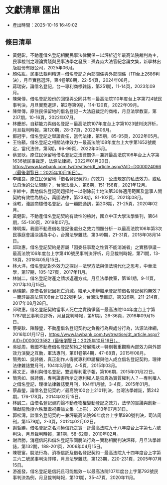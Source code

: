# 文獻清單 匯出
- 產出時間：2025-10-16 16:49:02

## 條目清單

- 黃健彰，不動產借名登記相關民事法律關係－以評析近年最高法院裁判為主，民事裁判之理論實踐與民事法學之發展：孫森焱大法官紀念論文集，新學林出版股份有限公司，2025年06月。
- 顏佑紘，民事法裁判精選－借名登記之內部關係與外部關係（111台上2686判決），月旦實務選評，第4卷第8期，22-54頁，2024年08月。
- 蔣瑞安，論借名登記，台一專利商標雜誌，第251期，11-14頁，2023年09月。
- 陳榮傳，借名登記股份的回復與公同共有－最高法院110年度台上字第724號民事判決，月旦實務選評，第2卷第9期，114-120頁，2022年09月。
- 陳榮傳，原住民保留地的借名登記－大法庭裁定的商榷，月旦法學教室，第237期，10-16頁，2022年07月。
- 林慶郎，自耕能力與借名登記－最高法院107年度台上字第1023號判決評析，月旦裁判時報，第120期，28-37頁，2022年06月。
- 鄭冠宇，借名登記之舉證責任，當代法律，第5期，85-95頁，2022年05月。
- 王怡蘋，借名登記之相關法律效力－最高法院108年度台上大字第1652號裁定，當代法律，第5期，96-99頁，2022年05月。
- 蔡旻耿，原住民保留地借名登記之法律關係－兼評最高法院108年台上大字第1636號民事裁定，法源法律網，2022年01月20日，https://www.lawbank.com.tw/treatise/dt_article.aspx?AID=D000024066（最後瀏覽日：2025年10月16日）。
- 李建良，原住民保留地「借名登記契約」的效力－公法規定的私法效力，或私法自治的公法限制？，台灣法律人，第6期，151-156頁，2021年12月。
- 李維中，農地借名登記問題探討－以刪除前土地法第30條適用範圍及當事人間契約有效性為核心，萬國法律，第238期，81-102頁，2021年08月。
- 涂軼，淺談商標借名登記，台一顧問通訊，第208期，21-25頁，2020年02月。
- 黃健彰，不動產借名登記契約有效性的檢討，國立中正大學法學集刊，第64期，55-130頁，2019年07月。
- 陳明燦，我國不動產借名登記後處分之效力問題分析－以最高法院106年第3次民事庭會議決議為中心，台灣法學雜誌，第349期，21-31頁，2018年08月14日。
- 邱玟惠，借名登記契約是否屬「因委任事務之性質不能消滅者」之實務爭議－最高法院106年度台上字第410號民事判決評析，月旦裁判時報，第71期，13-18頁，2018年05月15日。
- 林大洋，借名登記對外效力之探討－法學方法與債法現代化之思考，中華法學，第17期，105-127頁，2017年11月。
- 林誠二，借名登記財產之請求返還方式，月旦法學教室，第181期，9-11頁，2017年10月15日。
- 蔡瑞麟，原借名登記因死亡消滅，繼承人未辦繼承登記前借名登記契約無效？－簡評最高法院106台上1222號判決，台灣法學雜誌，第326期，211-214頁，2017年08月28日。
- 邱玟惠，借名登記契約當事人死亡之實務爭議－最高法院104年度台上字第1787號民事判決評析，月旦裁判時報，第51期，26-36頁，2016年09月15日。
- 蔡旻耿、陳靜瑩，不動產借名登記契約之負擔行為與處分行為，法源法律網，2016年01月17日，https://www.lawbank.com.tw/treatise/dt_article.aspx?AID=D000023582（最後瀏覽日：2025年10月16日）。
- 吳從周，我國不動產借名登記契約之發展現狀－特別著重觀察內部效力與外部效力演變之互動，軍法專刊，第61卷第4期，47-68頁，2015年08月。
- 簡秀如、吳詩儀，真正創作人得就專利申請權與他人成立借名登記契約，理律法律雜誌雙月刊，104年3月號，4-5頁，2015年03月。
- 蔣文正，專利與借名登記，雙週專利電子報，第106期，2015年01月22日。
- 簡秀如、吳詩儀，專利證書所示之專利權人是否真為實質權利人？—專利權人之借名登記，理律法律雜誌雙月刊，104年1月號，3-4頁，2015年01月。
- 蔡晶瑩，論借名登記契約／最高院100台上2101判決，台灣法學雜誌，第242期，176-178頁，2014年02月15日。
- 林誠二，由借名登記契約論不動產物權變動登記之效力，法學的實踐與創新－陳猷龍教授六秩華誕祝壽論文集（上冊），2013年07月31日。
- 郭松濤，談借名登記契約－兼評最高法院98年度台上字第990號判決，司法周刊，第1579期，2-3頁，2012年02月02日。
- 謝哲勝，借名登記之名消極信託之實－評最高法院九十八年度台上字第七六號判決，月旦裁判時報，第1期，58-62頁，2010年02月。
- 謝哲勝，消極信託和借名登記形同脫法行為－實務相關判決評釋，月旦法學雜誌，第132期，188-201頁，2006年04月15日。
- 陳聰富，脫法行為、消極信託及借名登記契約－最高法院九十四年度台上字第三六二號民事判決評釋，月旦法學雜誌，第123期，220-231頁，2005年07月15日。
- 游進發，借名登記是信託且可能無效－以最高法院107年度台上字第792號民事判決為例，月旦裁判時報，第101期，35-47頁，2020年11月。